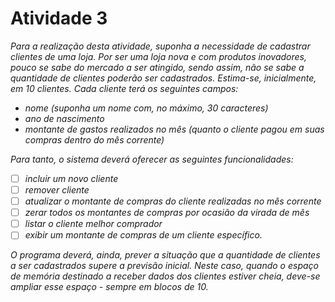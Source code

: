 # Atividade 3

*Para a realização desta atividade, suponha a necessidade de cadastrar clientes de uma loja. Por ser uma loja nova e com
produtos inovadores, pouco se sabe do mercado a ser atingido, sendo assim, não se sabe a quantidade de clientes poderão
ser cadastrados. Estima-se, inicialmente, em 10 clientes. Cada cliente terá os seguintes
campos:*

- *nome (suponha um nome com, no máximo, 30 caracteres)*
- *ano de nascimento*
- *montante de gastos realizados no mês (quanto o cliente pagou em suas compras dentro do mês corrente)*

*Para tanto, o sistema deverá oferecer as seguintes funcionalidades:*

- [ ] *incluir um novo cliente*
- [ ] *remover cliente*
- [ ] *atualizar o montante de compras do cliente realizadas no mês corrente*
- [ ] *zerar todos os montantes de compras por ocasião da virada de mês*
- [ ] *listar o cliente melhor comprador*
- [ ] *exibir um montante de compras de um cliente específico.*

*O programa deverá, ainda, prever a situação que a quantidade de clientes a ser cadastrados supere a previsão inicial.*
*Neste caso, quando o espaço de memória destinado a receber dados dos clientes estiver cheia, deve-se ampliar esse
espaço*
*- sempre em blocos de 10.*